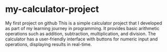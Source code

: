 # my-calculator-project
My first project on github
This is a simple calculator project that I developed as part of my learning journey in programming. It provides basic arithmetic operations such as addition, subtraction, multiplication, and division. The calculator has a user-friendly interface with buttons for numeric input and operations, displaying results in real-time.
